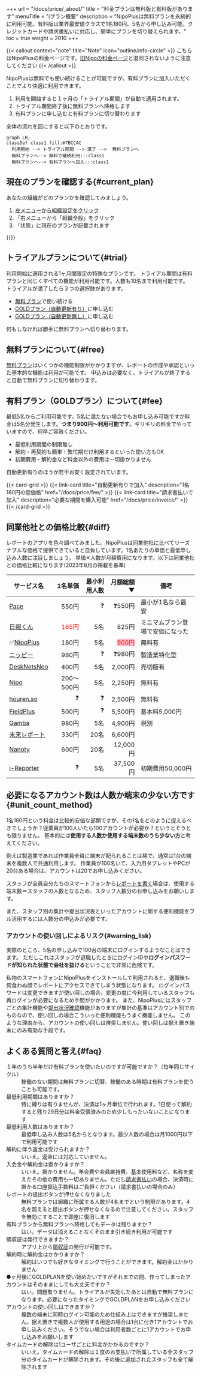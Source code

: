 +++
url = "/docs/price/_about/"
title = "料金プランは無料版と有料版があります"
menuTitle = "ℹ️プラン概要"
description = "NipoPlusは無料プランを永続的に利用可能。有料版は業界最安値クラスで1名180円、5名から申し込み可能。クレジットカードや請求書払いに対応し、簡単にプランを切り替えられます。"
toc = true
weight = 2010
+++

{{< callout context="note" title="Note" icon="outline/info-circle" >}}
こちらはNipoPlusの料金ページです。[旧Nipoの料金ページ](/legacy/system/price/)と混同されないように注意してください
{{< /callout >}}

NipoPlusは無料でも使い続けることが可能ですが、有料プランに加入いただくことでより快適に利用できます。

1. 利用を開始すると１ヶ月の「トライアル期間」が自動で適用されます。
2. トライアル期間終了後に無料プランへ降格します
3. 有料プランに申し込むと有料プランに切り替わります

全体の流れを図にすると以下のとおりです。

```kroki {type=mermaid}
graph LR;
classDef class1 fill:#7BCCAC
  利用開始 --> トライアル期間 --> 満了 -->  無料プランへ
  無料プランへ--> 無料で継続利用:::class1
  無料プランへ--> 有料プランへ加入:::class1

```

## 現在のプランを確認する{#current_plan}

あなたの組織がどのプランかを確認してみましょう。

1. [左メニューから組織設定をクリック](/docs/manual/initial-setting/staff/rank/#rootSettingBtn)
1. 「右メニューから「組織全般」をクリック
1. 「状態」に現在のプランが記載されます

{{<icatch filename="img/plan" msg="現在の料金プランは組織設定の画面から確認ができます" alice="here">}}

## トライアルプランについて{#trial}

利用開始に適用される1ヶ月間限定の特殊なプランです。
トライアル期間は有料プランと同じくすべての機能が利用可能です。人数も10名まで利用可能です。
トライアルが満了したら３つの選択肢があります。

- [無料プラン](/docs/price/free/)で使い続ける
- [GOLDプラン（自動更新有り）](/docs/price/fee)に申し込む
- [GOLDプラン（自動更新無し）](/docs/price/invoice)に申し込む

何もしなければ勝手に無料プランへ切り替わります。

## 無料プランについて{#free}

[無料プラン](/docs/price/free/)はいくつかの機能制限がかかりますが、レポートの作成や承認といった基本的な機能は利用が可能です。
申込みは必要なく、トライアルが終了すると自動で無料プランに切り替わります。

## 有料プラン（GOLDプラン）について{#fee}

最低5名からご利用可能です。5名に満たない場合でもお申し込み可能ですが料金は5名分発生します。**つまり900円〜利用可能です**。ギリギリの料金でやっていますので、何卒ご容赦ください。

- 最低利用期間の制限無し
- 解約・再契約も簡単！繁忙期だけ利用するといった使い方もOK
- 初期費用・解約金など料金以外の費用は一切掛かりません

自動更新有りのほうが若干お安く設定されています。

{{< card-grid >}}
{{< link-card title="自動更新有りで加入" description="1名180円の低価格" href="/docs/price/fee/" >}}
{{< link-card title="請求書払いで加入" description="必要な期間を購入可能" href="/docs/price/invoice/" >}}
{{< /card-grid >}}

## 同業他社との価格比較{#diff}

レポートのアプリを色々調べてみました。NipoPlusは同業他社に比べてリーズナブルな価格で提供できていると自負しています。1名あたりの単価と最低申し込み人数に注目しましょう。
単価✕人数が月額費用になります。以下は同業他社との価格比較になります(2023年8月の掲載を基準)

<div class="tableWrapper">

| サービス名                                         |                              1名単価 | 最小利用人数 |                                                   月額総額▼ | 備考                             |
| -------------------------------------------------- | -----------------------------------: | -----------: | ----------------------------------------------------------: | -------------------------------- |
| [Pace](https://paces.jp/pricing/)                  |                                550円 |           ❓ |                                                     ❓550円 | 最小が1名なら最安                |
| [日報くん](https://nippoukun.bpsinc.jp/#price)     | <span style="color:red">165円</span> |          5名 |                                                       825円 | ミニマムプラン登場で安価になった |
| ✅[NipoPlus](/)                                    |                                180円 |          5名 | <span style="color:red;background-color:pink;">900円</span> | 無料有                           |
| [ニッピー](https://nippii.info/)                   |                                980円 |           ❓ |                                                     ❓980円 | 製造業特化型                     |
| [DeskNetsNeo](https://www.desknets.com/neo/price/) |                                400円 |          5名 |                                                     2,000円 | 売切版有                         |
| [Nipo](/legacy/about/quick/)                       |                           200〜500円 |          5名 |                                                     2,250円 | 無料有                           |
| [houren.so](https://www.houren.so/)                |                                   ❓ |           ❓ |                                                     2,500円 | 無料有                           |
| [FieldPlus](https://www.fieldplus.net/price/)      |                                500円 |           ❓ |                                                     5,500円 | 基本料5,000円                    |
| [Gamba](https://www.getgamba.com/price/)           |                                980円 |          5名 |                                                     4,900円 | 税別                             |
| [未来レポート](https://www.mirairepo.net/)         |                                330円 |         20名 |                                                     6,600円 |
| [Nanoty](https://www.nanotybp.jp/price/)           |                                600円 |         20名 |                                                    12,000円 |
| [i-Reporter](https://i-reporter.jp/)               |                                   ❓ |          5名 |                                                    37,500円 | 初期費用50,000円                 |

</div>

## 必要になるアカウント数は人数か端末の少ない方です{#unit_count_method}

1名180円という料金は比較的安価な部類ですが、その1名をどのように捉えるべきでしょうか？従業員が100人いたら100アカウントが必要か？というとそうとも限りません。
基本的には**使用する人数か使用する端末数のうち少ない方**と考えてください。

例えば製造業であれば作業員全員に端末が配られることは稀で、通常は1台の端末を複数人で共通利用します。
作業員が100名いて、入力用タブレットやPCが20台ある場合は、アカウントは20でお申し込みください。

スタッフが全員自分たちのスマートフォンから[レポートを書く](/docs/manual/write-report/write/)場合は、使用する端末数＝スタッフの人数となるため、スタッフ人数分のお申し込みをお願いします。

また、スタッフ別の集計や提出状況表といったアカウントに関する便利機能をフル活用するには人数分の申込みが必要です。

### アカウントの使い回しによるリスク{#warning_lisk}

実際のところ、5名の申し込みで100台の端末にログインするようなことはできます。
ただしこれはスタッフが退職したときにログインIDや**ログインパスワードが知られた状態で会社を抜ける**ということで非常に危険です。

私物のスマートフォンにNipoPlusをインストールして利用されると、退職後も何食わぬ顔でレポートにアクセスできてしまう状態になります。
ログインパスワードは変更できますが使い回しの場合、変更の度に今利用しているスタッフも再ログインが必要になるため手間がかかります。
また、NipoPlusにはスタッフごとの集計機能や[提出状況確認](/docs/manual/read-report/list/#teishutuMap)機能がありますが集計の基準はアカウント別でのものなので、使い回しの場合こういった便利機能もうまく機能しません。
このような理由から、アカウントの使い回しは推奨しません。使い回しは据え置き端末にのみ有効な手段です。

## よくある質問と答え{#faq}

<dl class="faq">

<dt>１年のうち半年だけ有料プランを使いたいのですが可能ですか？（毎年同じサイクル）</dt>
<dd>稼働のない期間は無料プランに切替、稼働のある時期は有料プランを使うことも可能です。</dd>

<dt>最低利用期間はありますか？</dt>
<dd>特に縛りは有りませんが、決済は1ヶ月単位で行われます。1日使って解約すると残り29日分は料金受領済みのため少しもったいないことになります</dd>

<dt>最低利用人数はありますか？</dt>
<dd>最低申し込み人数は5名からとなります。最少人数の場合は月1000円以下で利用可能です</dd>

<dt>解約に伴う返金は受けられますか？</dt>
<dd>いいえ。返金には対応していません。</dd>

<dt>入会金や解約金は掛かりますか？</dt>
<dd>いいえ。掛かりません。年会費や会員維持費、基本使用料など、名称を変えたその他の費用も一切ありません。ただし<a href="/docs/price/invoice/">請求書払い</a>の場合、決済時に掛かる口座振込手数料はご負担ください（請求書払いの場合のみ）</dd>

<dt>レポートの提出ボタンが押せなくなりました</dt>
<dd>無料プランでは組織に所属する人数が4名までという制限があります。4名を超えると提出ボタンが押せなくなるので注意してください。スタッフを無効にすることで即座に復旧します</dd>

<dt>有料プランから無料プランへ降格してもデータは残りますか？</dt>
<dd>はい。データは消えることなくそのまま引き続き利用が可能です</dd>

<dt>領収証は発行できますか？</dt>
<dd>アプリ上から<a href="/docs/price/receipt/">領収証</a>の発行が可能です。</dd>

<dt>解約時に解約金はかかりますか？</dt>
<dd>解約はいつでも好きなタイミングで行うことができます。解約金はかかりません</dd>

<dt>●ヶ月後にGOLDPLANを使い始めたいですがそれまでの間、作ってしまったアカウントはそのままにしても大丈夫ですか？</dt>
<dd>はい。問題有りません。トライアルが失効したあとは自動で無料プランになります。必要になったタイミングでGOLDPLANをお申し込みください</dd>

<dt>アカウントの使い回しはできますか？</dt>
<dd>複数の端末に同時ログイン可能のため仕組み上はできますが推奨しません。据え置きで複数人が使用する用途の場合は1台に付き1アカウントでお申し込みください。そうでない場合は利用者数ごとに1アカウントでお申し込みをお願いします</dd>
<dt>タイムカードの解除は1ユーザごとに料金がかかるのですか？</dt>
<dd>いいえ。タイムカードの解除は１度のお支払いで所属している全スタッフ分のタイムカードが解除されます。その後に追加されたスタッフも全て解除されます</dd>

</dl>
